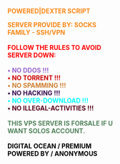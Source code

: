 <b><font color="#F88716">POWERED|DEXTER SCRIPT<br></font></b>
<div style="text-align:left;">
<b><font color="#F88716">SERVER PROVIDE BY: SOCKS<br></font></b>
<b><font color="#F88716">FAMILY - SSH/VPN<br></font></b><br>
<b><font color="#FF0000">FOLLOW THE RULES TO AVOID<br></font></b>
<b><font color="#FF0000">SERVER DOWN:<br></font></b><br>
<b><font color="#9966CC">• NO DDOS !!! <br></font>
<b><font color="#CC0000">• NO TORRENT !!! <br></font>
<b><font color="#CD7F32">• NO SPAMMING !!! <br></font>
<b><font color="#36094F">• NO HACKING !!! <br></font>
<b><font color="#00FFFF">• NO OVER-DOWNLOAD !!! <br></font>
<b><font color="#560319">• NO ILLEGAL-ACTIVITIES !!! <br></font>
<br>
<b><font color="#51825A">THIS VPS SERVER IS FORSALE IF U<br></font></b>
<b><font color="#51825A">WANT SOLOS ACCOUNT.<br></font></b><br>
<b><font color="#000000">DIGITAL OCEAN / PREMIUM<br></font></b>
<b><font color="#000000">POWERED BY / ANONYMOUS</font></b>

